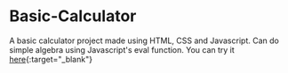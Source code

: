 # Basic-Calculator
A basic calculator project made using HTML, CSS and Javascript. Can do simple algebra using Javascript's eval function.
You can try it [here](http://palculator.herokuapp.com/index.html){:target="_blank"}
